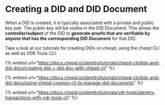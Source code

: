 # Creating a DID and DID Document

When a DID is created, it is typically associated with a private and public key pair. The public key will be visible in the DID Document. This allows the **controller/subject** of the DID to **generate proofs that are verifiable by anyone that has the corresponding DID Document** for that DID.

Take a look at our tutorials for creating DIDs on cheqd, using the cheqd CLI as well as VDR Tools CLI:

{% embed url="https://docs.cheqd.io/identity/tutorials/cheqd-cli/dids-and-did-docs/creating-did-+-did-doc-with-cheqd-cli" %}

{% embed url="https://docs.cheqd.io/identity/tutorials/cheqd-cli/dids-and-did-docs/using-cheqd-cosmos-cli-to-manage-did-documents" %}

{% embed url="https://docs.cheqd.io/identity/tutorials/vdr-tools/identity-transactions-with-vdr-tools-cli" %}

